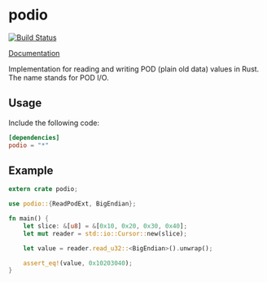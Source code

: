 podio
=====

[![Build Status](https://travis-ci.org/mvdnes/podio.svg?branch=master)](https://travis-ci.org/mvdnes/podio)

[Documentation](http://mvdnes.github.io/rust-docs/podio/podio/index.html)

Implementation for reading and writing POD (plain old data) values in Rust. The name stands for POD I/O.

Usage
-----

Include the following code:

```toml
[dependencies]
podio = "*"
```

Example
-------

```rust
extern crate podio;

use podio::{ReadPodExt, BigEndian};

fn main() {
    let slice: &[u8] = &[0x10, 0x20, 0x30, 0x40];
    let mut reader = std::io::Cursor::new(slice);

    let value = reader.read_u32::<BigEndian>().unwrap();

    assert_eq!(value, 0x10203040);
}
```
